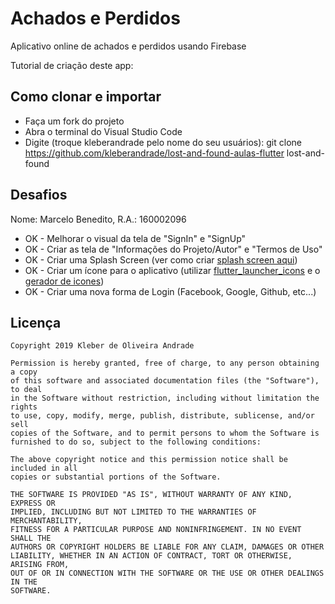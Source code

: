 # Achados e Perdidos

Aplicativo online de achados e perdidos usando Firebase

Tutorial de criação deste app:

## Como clonar e importar

-   Faça um fork do projeto
-   Abra o terminal do Visual Studio Code
-   Digite (troque kleberandrade pelo nome do seu usuários): git clone https://github.com/kleberandrade/lost-and-found-aulas-flutter lost-and-found

## Desafios

Nome: Marcelo Benedito, R.A.: 160002096

-  OK - Melhorar o visual da tela de "SignIn" e "SignUp"
-  OK - Criar as tela de "Informações do Projeto/Autor" e "Termos de Uso"
-  OK - Criar uma Splash Screen (ver como criar [splash screen aqui](https://medium.com/flutter-comunidade-br/criando-uma-splashscreen-utilizando-flutter-926f9b25de31))
-  OK - Criar um ícone para o aplicativo (utilizar [flutter_launcher_icons](https://pub.dev/packages/flutter_launcher_icons) e o [gerador de icones](https://romannurik.github.io/AndroidAssetStudio/icons-launcher.html))
-  OK - Criar uma nova forma de Login (Facebook, Google, Github, etc...)

## Licença

    Copyright 2019 Kleber de Oliveira Andrade
    
    Permission is hereby granted, free of charge, to any person obtaining a copy
    of this software and associated documentation files (the "Software"), to deal
    in the Software without restriction, including without limitation the rights
    to use, copy, modify, merge, publish, distribute, sublicense, and/or sell
    copies of the Software, and to permit persons to whom the Software is
    furnished to do so, subject to the following conditions:
    
    The above copyright notice and this permission notice shall be included in all
    copies or substantial portions of the Software.
    
    THE SOFTWARE IS PROVIDED "AS IS", WITHOUT WARRANTY OF ANY KIND, EXPRESS OR
    IMPLIED, INCLUDING BUT NOT LIMITED TO THE WARRANTIES OF MERCHANTABILITY,
    FITNESS FOR A PARTICULAR PURPOSE AND NONINFRINGEMENT. IN NO EVENT SHALL THE
    AUTHORS OR COPYRIGHT HOLDERS BE LIABLE FOR ANY CLAIM, DAMAGES OR OTHER
    LIABILITY, WHETHER IN AN ACTION OF CONTRACT, TORT OR OTHERWISE, ARISING FROM,
    OUT OF OR IN CONNECTION WITH THE SOFTWARE OR THE USE OR OTHER DEALINGS IN THE
    SOFTWARE.

